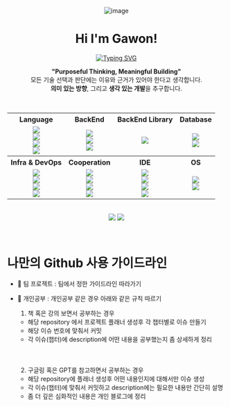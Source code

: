 <div align="center">

![image](https://github.com/user-attachments/assets/5a87422e-3c99-433d-83c6-3bf7fb13f2cb)

# Hi I'm Gawon!
<p align="center">
  <a href="https://git.io/typing-svg">
    <img src="https://readme-typing-svg.demolab.com?font=Fira+Code&weight=500&size=24&pause=1000&color=36BCF7FF&background=FFFFFF00&center=true&vCenter=true&repeat=false&width=600&lines=Purposeful+Thinking,+Meaningful+Building!" alt="Typing SVG" />
  </a>
</p>
<p>
  <b>"Purposeful Thinking, Meaningful Building"</b><br/>
  모든 기술 선택과 판단에는 이유와 근거가 있어야 한다고 생각합니다.<br/>
  <b>의미 있는 방향</b>, 그리고 <b>생각 있는 개발</b>을 추구합니다.
</p>

</div>

<br/>
<table align="center">
  <tr>
    <th>Language</th>
    <th>BackEnd</th>
    <th>BackEnd Library</th>
    <th>Database</th>
  </tr>
  <tr align="center">
    <td>
      <img src="https://img.shields.io/badge/JavaScript-F7DF1E?style=for-the-badge&logo=javascript&logoColor=black"/><br/>
      <img src="https://img.shields.io/badge/TypeScript-3178C6?style=for-the-badge&logo=typescript&logoColor=white"/><br/>
      <img src="https://img.shields.io/badge/Java-007396?style=for-the-badge&logo=java&logoColor=white"/><br/>
      <img src="https://img.shields.io/badge/Python-3776AB?style=for-the-badge&logo=python&logoColor=white"/>
    </td>
    <td>
      <img src="https://img.shields.io/badge/Spring%20Boot-6DB33F?style=for-the-badge&logo=springboot&logoColor=white"/><br/>
      <img src="https://img.shields.io/badge/NestJS-E0234E?style=for-the-badge&logo=nestjs&logoColor=white"/><br/>
      <img src="https://img.shields.io/badge/FastAPI-009688?style=for-the-badge&logo=fastapi&logoColor=white"/>
    </td>
    <td>
      <img src="https://img.shields.io/badge/TypeORM-FFA500?style=for-the-badge&logo=typeorm&logoColor=white"/>
    </td>
    <td>
      <img src="https://img.shields.io/badge/MySQL-4479A1?style=for-the-badge&logo=mysql&logoColor=white"/><br/>
      <img src="https://img.shields.io/badge/MongoDB-47A248?style=for-the-badge&logo=mongodb&logoColor=white"/>
    </td>
  </tr>
  <tr>
    <th>Infra & DevOps</th>
    <th>Cooperation</th>
    <th>IDE</th>
    <th>OS</th>
  </tr>
  <tr align="center">
    <td>
      <img src="https://img.shields.io/badge/AWS-232F3E?style=for-the-badge&logo=amazonaws&logoColor=white"/><br/>
      <img src="https://img.shields.io/badge/AWS%20EC2-FF9900?style=for-the-badge&logo=amazonec2&logoColor=white"/><br/>
      <img src="https://img.shields.io/badge/GitHub%20Actions-2088FF?style=for-the-badge&logo=githubactions&logoColor=white"/><br/>
      <img src="https://img.shields.io/badge/Docker-2496ED?style=for-the-badge&logo=docker&logoColor=white"/>
    </td>
    <td>
      <img src="https://img.shields.io/badge/Git-F05032?style=for-the-badge&logo=git&logoColor=white"/><br/>
      <img src="https://img.shields.io/badge/GitHub-181717?style=for-the-badge&logo=github&logoColor=white"/><br/>
      <img src="https://img.shields.io/badge/GitKraken-179287?style=for-the-badge&logo=gitkraken&logoColor=white"/><br/>
      <img src="https://img.shields.io/badge/Notion-000000?style=for-the-badge&logo=notion&logoColor=white"/>
    </td>
    <td>
      <img src="https://img.shields.io/badge/VSCode-007ACC?style=for-the-badge&logo=visualstudiocode&logoColor=white"/><br/>
      <img src="https://img.shields.io/badge/IntelliJ IDEA-000000?style=for-the-badge&logo=intellijidea&logoColor=white"/><br/>
      <img src="https://img.shields.io/badge/WebStorm-000000?style=for-the-badge&logo=webstorm&logoColor=white"/><br/>
      <img src="https://img.shields.io/badge/PyCharm-000000?style=for-the-badge&logo=pycharm&logoColor=white"/>
    </td>
    <td>
      <img src="https://img.shields.io/badge/Linux-FCC624?style=for-the-badge&logo=linux&logoColor=black"/><br/>
      <img src="https://img.shields.io/badge/macOS-000000?style=for-the-badge&logo=apple&logoColor=white"/>
    </td>
  </tr>
</table>


<div align="center">
<br/>
<img src="https://github-readme-stats.vercel.app/api?username=wongakim-99&show_icons=true" /> 
<img src="https://github-readme-stats.vercel.app/api/top-langs/?username=wongakim-99&hide=jupyter%20notebook&layout=compact" /> <br/>
</div>

<br/>
<br/>


# 나만의 Github 사용 가이드라인

- 📕 팀 프로젝트 : 팀에서 정한 가이드라인 따라가기
- 📌 개인공부 : 개인공부 같은 경우 아래와 같은 규칙 따르기
  1. 책 혹은 강의 보면서 공부하는 경우
  - 해당 repository 에서 프로젝트 플래너 생성후 각 챕터별로 이슈 만들기
  - 해당 이슈 번호에 맞춰서 커밋
  - 각 이슈(챕터)에 description에 어떤 내용을 공부했는지 좀 상세하게 정리<br/><br/><br/><br/>
 
  2. 구글링 혹은 GPT를 참고하면서 공부하는 경우
  - 해당 repository에 플래너 생성후 어떤 내용인지에 대해서만 이슈 생성
  - 각 이슈(챕터)에 맞춰서 커밋하고 description에는 필요한 내용만 간단히 설명
  - 좀 더 깊은 심화적인 내용은 개인 블로그에 정리

<!--
**wongakim-99/wongakim-99** is a ✨ _special_ ✨ repository because its `README.md` (this file) appears on your GitHub profile.

Here are some ideas to get you started:

- 🔭 I’m currently working on ...
- 🌱 I’m currently learning ...
- 👯 I’m looking to collaborate on ...
- 🤔 I’m looking for help with ...
- 💬 Ask me about ...
- 📫 How to reach me: ...
- 😄 Pronouns: ...
- ⚡ Fun fact: ...
-->
